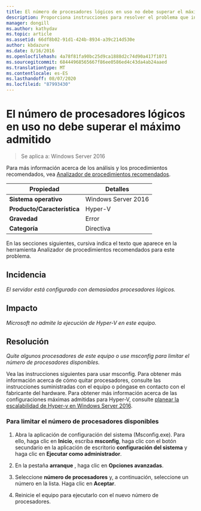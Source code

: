 ```yaml
---
title: El número de procesadores lógicos en uso no debe superar el máximo admitido
description: Proporciona instrucciones para resolver el problema que informa esta regla de Analizador de procedimientos recomendados.
manager: dongill
ms.author: kathydav
ms.topic: article
ms.assetid: 66df8b02-91d1-424b-8934-a39c214d530e
author: kbdazure
ms.date: 8/16/2016
ms.openlocfilehash: 4a78f81fa90bc25d9ca1888d2c74d90a417f1071
ms.sourcegitcommit: 68444968565667f86ee0586ed4c43da4ab24aaed
ms.translationtype: MT
ms.contentlocale: es-ES
ms.lasthandoff: 08/07/2020
ms.locfileid: "87993430"
---
```

# <a name="the-number-of-logical-processors-in-use-must-not-exceed-the-supported-maximum"></a>El número de procesadores lógicos en uso no debe superar el máximo admitido

>Se aplica a: Windows Server 2016

Para más información acerca de los análisis y los procedimientos recomendados, vea [Analizador de procedimientos recomendados](https://go.microsoft.com/fwlink/?LinkId=122786).

|Propiedad|Detalles|
|-|-|
|**Sistema operativo**|Windows Server 2016|
|**Producto/Característica**|Hyper-V|
|**Gravedad**|Error|
|**Categoría**|Directiva|

En las secciones siguientes, cursiva indica el texto que aparece en la herramienta Analizador de procedimientos recomendados para este problema.

## <a name="issue"></a>Incidencia

*El servidor está configurado con demasiados procesadores lógicos.*

## <a name="impact"></a>Impacto

*Microsoft no admite la ejecución de Hyper-V en este equipo.*

## <a name="resolution"></a>Resolución

*Quite algunos procesadores de este equipo o use msconfig para limitar el número de procesadores disponibles.*

Vea las instrucciones siguientes para usar msconfig. Para obtener más información acerca de cómo quitar procesadores, consulte las instrucciones suministradas con el equipo o póngase en contacto con el fabricante del hardware. Para obtener más información acerca de las configuraciones máximas admitidas para Hyper-V, consulte [planear la escalabilidad de Hyper-v en Windows Server 2016](../plan/plan-hyper-v-scalability-in-windows-server.md).

### <a name="to-limit-the-number-of-available-processors"></a>Para limitar el número de procesadores disponibles

1.  Abra la aplicación de configuración del sistema (Msconfig.exe). Para ello, haga clic en **Inicio**, escriba **msconfig**, haga clic con el botón secundario en la aplicación de escritorio **configuración del sistema** y haga clic en **Ejecutar como administrador**.

2.  En la pestaña **arranque** , haga clic en **Opciones avanzadas**.

3.  Seleccione **número de procesadores** y, a continuación, seleccione un número en la lista. Haga clic en **Aceptar**.

4.  Reinicie el equipo para ejecutarlo con el nuevo número de procesadores.